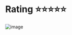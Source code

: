 # Rating ⭐⭐⭐⭐⭐

![image](https://cdn.discordapp.com/attachments/1139122187442323500/1212976690892898324/image.png?ex=65f3cb93&is=65e15693&hm=222dc90b7c533ee8f56937f2d5f1a9c56edea6f18bf84db3ac535550436044f5&)
